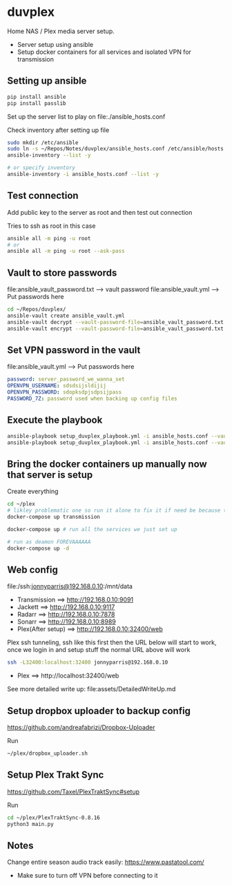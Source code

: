 # duvplex

Home NAS / Plex media server setup.
- Server setup using ansible
- Setup docker containers for all services and isolated VPN for transmission

## Setting up ansible

``` sh
pip install ansible
pip install passlib
```

Set up the server list to play on
file:./ansible_hosts.conf

Check inventory after setting up file
``` sh
sudo mkdir /etc/ansible
sudo ln -s ~/Repos/Notes/duvplex/ansible_hosts.conf /etc/ansible/hosts
ansible-inventory --list -y

# or specify inventory
ansible-inventory -i ansible_hosts.conf --list -y
```

## Test connection

Add public key to the server as root and then test out connection

Tries to ssh as root in this case
``` sh
ansible all -m ping -u root
# or
ansible all -m ping -u root --ask-pass
```

## Vault to store passwords

file:ansible_vault_password.txt --> vault password
file:ansible_vault.yml --> Put passwords here

``` sh
cd ~/Repos/duvplex/
ansible-vault create ansible_vault.yml
ansible-vault decrypt --vault-password-file=ansible_vault_password.txt ansible_vault.yml
ansible-vault encrypt --vault-password-file=ansible_vault_password.txt ansible_vault.yml
```

## Set VPN password in the vault

file:ansible_vault.yml --> Put passwords here

``` yml
password: server_password_we_wanna_set
OPENVPN_USERNAME: sdsdsijsldijij
OPENVPN_PASSWORD: sdopksdpjsdpsijpass
PASSWORD_7Z: password used when backing up config files
```

## Execute the playbook

``` sh
ansible-playbook setup_duvplex_playbook.yml -i ansible_hosts.conf --vault-pass-file ansible_vault_password.txt
ansible-playbook setup_duvplex_playbook.yml -i ansible_hosts.conf --vault-pass-file ansible_vault_password.txt --tags backup
```

## Bring the docker containers up manually now that server is setup

Create everything
``` sh
cd ~/plex
# likley problematic one so run it alone to fix it if need be because this container also holds the VPN info
docker-compose up transmission

docker-compose up # run all the services we just set up

# run as deamon FOREVAAAAAA
docker-compose up -d
```

## Web config

file:/ssh:jonnyparris@192.168.0.10:/mnt/data

- Transmission      ==> http://192.168.0.10:9091
- Jackett           ==> http://192.168.0.10:9117
- Radarr            ==> http://192.168.0.10:7878
- Sonarr            ==> http://192.168.0.10:8989
- Plex(After setup) ==> http://192.168.0.10:32400/web

Plex ssh tunneling, ssh like this first then the URL below will start to work, once we login in and setup stuff the normal URL above will work
``` sh
ssh -L32400:localhost:32400 jonnyparris@192.168.0.10
```

- Plex         ==> http://localhost:32400/web

See more detailed write up: file:assets/DetailedWriteUp.md

## Setup dropbox uploader to backup config

https://github.com/andreafabrizi/Dropbox-Uploader

Run
``` sh
~/plex/dropbox_uploader.sh
```

## Setup Plex Trakt Sync

https://github.com/Taxel/PlexTraktSync#setup

Run
``` sh
cd ~/plex/PlexTraktSync-0.8.16
python3 main.py
```

## Notes

Change entire season audio track easily: https://www.pastatool.com/
  - Make sure to turn off VPN before connecting to it
